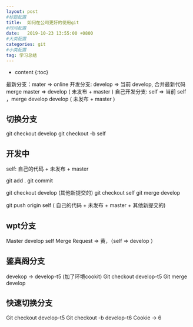 ```yaml
---
layout: post
#标题配置
title:  如何在公司更好的使用git
#时间配置
date:   2019-10-23 13:55:00 +0800
#大类配置
categories: git
#小类配置
tag: 学习总结
---
```


* content
{:toc}

最新分支：mater => online
开发分支: develop => 当前 develop, 合并最新代码 merge master  => develop ( 未发布 + master )
自己开发分支: self => 当前 self ，merge develop develop ( 未发布 + master )

切换分支
-----

git checkout develop
git checkout -b self


开发中
---

self: 自己的代码 +  未发布 + master 

git add .
git commit

git checkout develop (其他新提交的)
git checkout self
git merge develop

git push origin self ( 自己的代码 +  未发布 + master +  其他新提交的)

wpt分支
-------
Master develop  self
Merge Request => 黄，（self => develop ）


鉴真阁分支
-----
devekop -> develop-t5 (加了环境cookit)
Git checkout develop-t5
Git merge develop

快速切换分支
-----
Git checkout develop-t5
Git checkout -b develop-t6
Cookie -> 6






